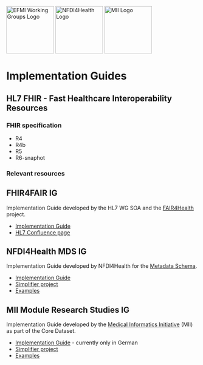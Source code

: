 <span class="logo"><img src="https://efmi.org/wp-content/uploads/2019/11/EFMI_Logo_new_wg-587x235.png" alt="EFMI Working Groups Logo" width="125"></span>
<span class="logo"><img src="https://www.nfdi4health.de/images/logo/nfdi4health.svg" alt="NFDI4Health Logo" width="125"></span>
<span class="logo"><img src="https://www.medizininformatik-initiative.de/themes/custom/mii/assets/img/Logo_MII_270px_Hoehe_de.png" alt="MII Logo" width="125"></span>

# Implementation Guides
## HL7 FHIR - Fast Healthcare Interoperability Resources
### FHIR specification
* R4
* R4b
* R5
* R6-snaphot

### Relevant resources

## FHIR4FAIR IG
Implementation Guide developed by the HL7 WG SOA and the [FAIR4Health](https://www.fair4health.eu/) project.
* [Implementation Guide](https://build.fhir.org/ig/HL7/fhir-for-fair/index.html)
* [HL7 Confluence page](https://confluence.hl7.org/pages/viewpage.action?pageId=91991234)

## NFDI4Health MDS IG
Implementation Guide developed by NFDI4Health for the [Metadata Schema](https://www.nfdi4health.de/en/service/data-harmonisation-and-publication.html).
* [Implementation Guide](https://simplifier.net/guide/nfdi4health---metadata-schema---implementationguide?version=current)
* [Simplifier project](https://simplifier.net/NFDI4Health-Metadata-Schema/~introduction)
* [Examples](https://simplifier.net/nfdi4health-metadata-schema/~resources?category=Example)

## MII Module Research Studies IG
Implementation Guide developed by the [Medical Informatics Initiative](https://www.medizininformatik-initiative.de/en/start) (MII) as part of the Core Dataset.
* [Implementation Guide](https://simplifier.net/guide/medizininformatikinitiative-modulstudie-implementationguide?version=current) - currently only in German
* [Simplifier project](https://simplifier.net/medizininformatik-initiative-modul-studien)
* [Examples](https://simplifier.net/medizininformatik-initiative-modul-studien/~resources?category=Example)
